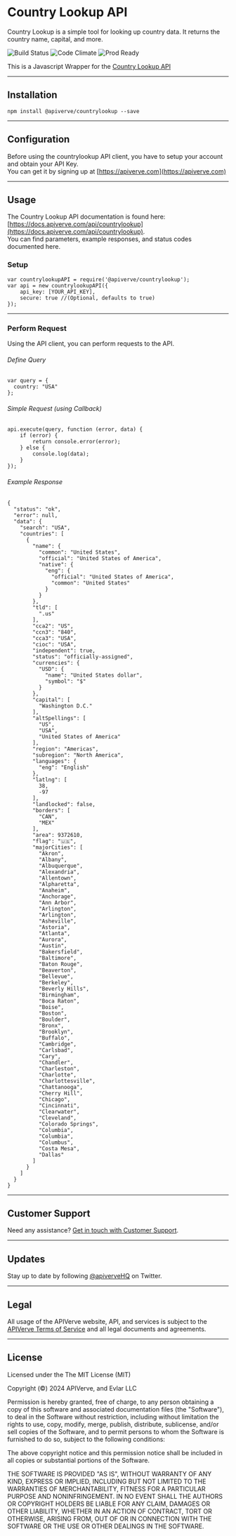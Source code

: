 Country Lookup API
============

Country Lookup is a simple tool for looking up country data. It returns the country name, capital, and more.

![Build Status](https://img.shields.io/badge/build-passing-green)
![Code Climate](https://img.shields.io/badge/maintainability-B-purple)
![Prod Ready](https://img.shields.io/badge/production-ready-blue)

This is a Javascript Wrapper for the [Country Lookup API](https://apiverve.com/marketplace/api/countrylookup)

---

## Installation
	npm install @apiverve/countrylookup --save

---

## Configuration

Before using the countrylookup API client, you have to setup your account and obtain your API Key.  
You can get it by signing up at [https://apiverve.com](https://apiverve.com)

---

## Usage

The Country Lookup API documentation is found here: [https://docs.apiverve.com/api/countrylookup](https://docs.apiverve.com/api/countrylookup).  
You can find parameters, example responses, and status codes documented here.

### Setup

```
var countrylookupAPI = require('@apiverve/countrylookup');
var api = new countrylookupAPI({
    api_key: [YOUR_API_KEY],
    secure: true //(Optional, defaults to true)
});
```

---


### Perform Request
Using the API client, you can perform requests to the API.

###### Define Query

```
var query = {
  country: "USA"
};
```

###### Simple Request (using Callback)

```
api.execute(query, function (error, data) {
    if (error) {
        return console.error(error);
    } else {
        console.log(data);
    }
});
```

###### Example Response

```
{
  "status": "ok",
  "error": null,
  "data": {
    "search": "USA",
    "countries": [
      {
        "name": {
          "common": "United States",
          "official": "United States of America",
          "native": {
            "eng": {
              "official": "United States of America",
              "common": "United States"
            }
          }
        },
        "tld": [
          ".us"
        ],
        "cca2": "US",
        "ccn3": "840",
        "cca3": "USA",
        "cioc": "USA",
        "independent": true,
        "status": "officially-assigned",
        "currencies": {
          "USD": {
            "name": "United States dollar",
            "symbol": "$"
          }
        },
        "capital": [
          "Washington D.C."
        ],
        "altSpellings": [
          "US",
          "USA",
          "United States of America"
        ],
        "region": "Americas",
        "subregion": "North America",
        "languages": {
          "eng": "English"
        },
        "latlng": [
          38,
          -97
        ],
        "landlocked": false,
        "borders": [
          "CAN",
          "MEX"
        ],
        "area": 9372610,
        "flag": "🇺🇸",
        "majorCities": [
          "Akron",
          "Albany",
          "Albuquerque",
          "Alexandria",
          "Allentown",
          "Alpharetta",
          "Anaheim",
          "Anchorage",
          "Ann Arbor",
          "Arlington",
          "Arlington",
          "Asheville",
          "Astoria",
          "Atlanta",
          "Aurora",
          "Austin",
          "Bakersfield",
          "Baltimore",
          "Baton Rouge",
          "Beaverton",
          "Bellevue",
          "Berkeley",
          "Beverly Hills",
          "Birmingham",
          "Boca Raton",
          "Boise",
          "Boston",
          "Boulder",
          "Bronx",
          "Brooklyn",
          "Buffalo",
          "Cambridge",
          "Carlsbad",
          "Cary",
          "Chandler",
          "Charleston",
          "Charlotte",
          "Charlottesville",
          "Chattanooga",
          "Cherry Hill",
          "Chicago",
          "Cincinnati",
          "Clearwater",
          "Cleveland",
          "Colorado Springs",
          "Columbia",
          "Columbia",
          "Columbus",
          "Costa Mesa",
          "Dallas"
        ]
      }
    ]
  }
}
```

---

## Customer Support

Need any assistance? [Get in touch with Customer Support](https://apiverve.com/contact).

---

## Updates
Stay up to date by following [@apiverveHQ](https://twitter.com/apiverveHQ) on Twitter.

---

## Legal

All usage of the APIVerve website, API, and services is subject to the [APIVerve Terms of Service](https://apiverve.com/terms) and all legal documents and agreements.

---

## License
Licensed under the The MIT License (MIT)

Copyright (&copy;) 2024 APIVerve, and Evlar LLC

Permission is hereby granted, free of charge, to any person obtaining a copy of this software and associated documentation files (the "Software"), to deal in the Software without restriction, including without limitation the rights to use, copy, modify, merge, publish, distribute, sublicense, and/or sell copies of the Software, and to permit persons to whom the Software is furnished to do so, subject to the following conditions:

The above copyright notice and this permission notice shall be included in all copies or substantial portions of the Software.

THE SOFTWARE IS PROVIDED "AS IS", WITHOUT WARRANTY OF ANY KIND, EXPRESS OR IMPLIED, INCLUDING BUT NOT LIMITED TO THE WARRANTIES OF MERCHANTABILITY, FITNESS FOR A PARTICULAR PURPOSE AND NONINFRINGEMENT. IN NO EVENT SHALL THE AUTHORS OR COPYRIGHT HOLDERS BE LIABLE FOR ANY CLAIM, DAMAGES OR OTHER LIABILITY, WHETHER IN AN ACTION OF CONTRACT, TORT OR OTHERWISE, ARISING FROM, OUT OF OR IN CONNECTION WITH THE SOFTWARE OR THE USE OR OTHER DEALINGS IN THE SOFTWARE.